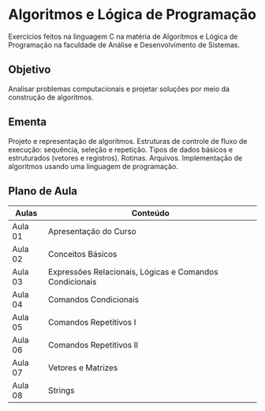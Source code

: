 # Algoritmos e Lógica de Programação

Exercícios feitos na linguagem C na matéria de Algoritmos e Lógica de Programação na faculdade de Análise e Desenvolvimento de Sistemas.

## Objetivo

Analisar problemas computacionais e projetar soluções por meio da construção de algoritmos.

## Ementa

Projeto e representação de algoritmos. Estruturas de controle de fluxo de execução: sequência, seleção e repetição. Tipos de dados básicos e estruturados (vetores e registros). Rotinas. Arquivos. Implementação de algoritmos usando uma linguagem de programação.

## Plano de Aula

|  Aulas  |                        Conteúdo                         |
| ------- | ------------------------------------------------------- |
| Aula 01 | Apresentação do Curso                                   |
| Aula 02 | Conceitos Básicos                                       |
| Aula 03 | Expressões Relacionais, Lógicas e Comandos Condicionais |
| Aula 04 | Comandos Condicionais                                   |
| Aula 05 | Comandos Repetitivos I                                  |
| Aula 06 | Comandos Repetitivos II                                 |
| Aula 07 | Vetores e Matrizes                                      |
| Aula 08 | Strings                                                 |